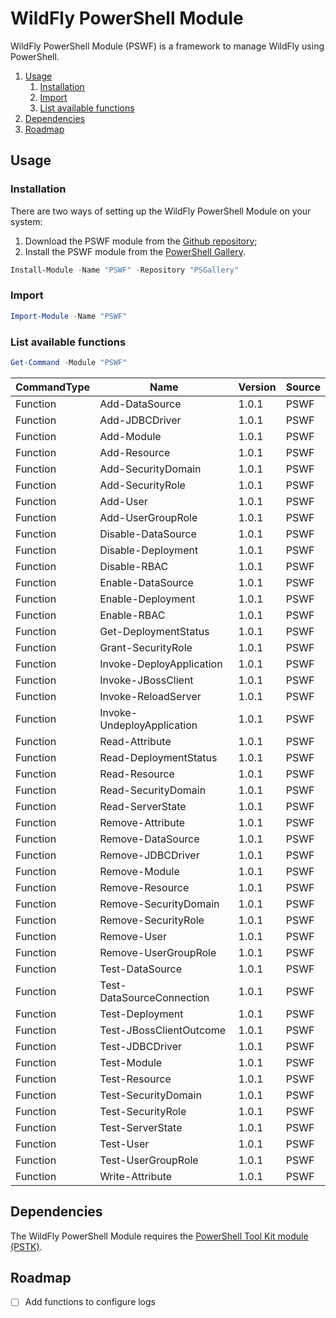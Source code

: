 # WildFly PowerShell Module

WildFly PowerShell Module (PSWF) is a framework to manage WildFly using PowerShell.

<!-- TOC depthFrom:2 depthTo:6 withLinks:1 updateOnSave:1 orderedList:1 -->

1.  [Usage](#usage)
    1.  [Installation](#installation)
    2.  [Import](#import)
    3.  [List available functions](#list-available-functions)
2.  [Dependencies](#dependencies)
3.  [Roadmap](#roadmap)

<!-- /TOC -->

## Usage

### Installation

There are two ways of setting up the WildFly PowerShell Module on your system:
1.  Download the PSWF module from the [Github repository](https://github.com/Akaizoku/PSWF);
2.  Install the PSWF module from the [PowerShell Gallery](https://www.powershellgallery.com/packages/PSWF).

```powershell
Install-Module -Name "PSWF" -Repository "PSGallery"
```

### Import

```powershell
Import-Module -Name "PSWF"
```

### List available functions

```powershell
Get-Command -Module "PSWF"
```

| CommandType | Name                       | Version | Source |
| ----------- | -------------------------- | ------- | ------ |
| Function    | Add-DataSource             | 1.0.1   | PSWF   |
| Function    | Add-JDBCDriver             | 1.0.1   | PSWF   |
| Function    | Add-Module                 | 1.0.1   | PSWF   |
| Function    | Add-Resource               | 1.0.1   | PSWF   |
| Function    | Add-SecurityDomain         | 1.0.1   | PSWF   |
| Function    | Add-SecurityRole           | 1.0.1   | PSWF   |
| Function    | Add-User                   | 1.0.1   | PSWF   |
| Function    | Add-UserGroupRole          | 1.0.1   | PSWF   |
| Function    | Disable-DataSource         | 1.0.1   | PSWF   |
| Function    | Disable-Deployment         | 1.0.1   | PSWF   |
| Function    | Disable-RBAC               | 1.0.1   | PSWF   |
| Function    | Enable-DataSource          | 1.0.1   | PSWF   |
| Function    | Enable-Deployment          | 1.0.1   | PSWF   |
| Function    | Enable-RBAC                | 1.0.1   | PSWF   |
| Function    | Get-DeploymentStatus       | 1.0.1   | PSWF   |
| Function    | Grant-SecurityRole         | 1.0.1   | PSWF   |
| Function    | Invoke-DeployApplication   | 1.0.1   | PSWF   |
| Function    | Invoke-JBossClient         | 1.0.1   | PSWF   |
| Function    | Invoke-ReloadServer        | 1.0.1   | PSWF   |
| Function    | Invoke-UndeployApplication | 1.0.1   | PSWF   |
| Function    | Read-Attribute             | 1.0.1   | PSWF   |
| Function    | Read-DeploymentStatus      | 1.0.1   | PSWF   |
| Function    | Read-Resource              | 1.0.1   | PSWF   |
| Function    | Read-SecurityDomain        | 1.0.1   | PSWF   |
| Function    | Read-ServerState           | 1.0.1   | PSWF   |
| Function    | Remove-Attribute           | 1.0.1   | PSWF   |
| Function    | Remove-DataSource          | 1.0.1   | PSWF   |
| Function    | Remove-JDBCDriver          | 1.0.1   | PSWF   |
| Function    | Remove-Module              | 1.0.1   | PSWF   |
| Function    | Remove-Resource            | 1.0.1   | PSWF   |
| Function    | Remove-SecurityDomain      | 1.0.1   | PSWF   |
| Function    | Remove-SecurityRole        | 1.0.1   | PSWF   |
| Function    | Remove-User                | 1.0.1   | PSWF   |
| Function    | Remove-UserGroupRole       | 1.0.1   | PSWF   |
| Function    | Test-DataSource            | 1.0.1   | PSWF   |
| Function    | Test-DataSourceConnection  | 1.0.1   | PSWF   |
| Function    | Test-Deployment            | 1.0.1   | PSWF   |
| Function    | Test-JBossClientOutcome    | 1.0.1   | PSWF   |
| Function    | Test-JDBCDriver            | 1.0.1   | PSWF   |
| Function    | Test-Module                | 1.0.1   | PSWF   |
| Function    | Test-Resource              | 1.0.1   | PSWF   |
| Function    | Test-SecurityDomain        | 1.0.1   | PSWF   |
| Function    | Test-SecurityRole          | 1.0.1   | PSWF   |
| Function    | Test-ServerState           | 1.0.1   | PSWF   |
| Function    | Test-User                  | 1.0.1   | PSWF   |
| Function    | Test-UserGroupRole         | 1.0.1   | PSWF   |
| Function    | Write-Attribute            | 1.0.1   | PSWF   |

## Dependencies

The WildFly PowerShell Module requires the [PowerShell Tool Kit module (PSTK)](https://www.powershellgallery.com/packages/PSTK).

## Roadmap

-   [ ] Add functions to configure logs
